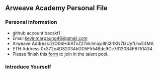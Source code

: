 ## Arweave Academy Personal File

### Personal information

- github account:bacskt1
- Email:kevinmarpaung46@gmail.com
- Arweave Address:2rO06HdrATvZ27nkilmayi8hl2i1KN7IzUyfLhxE4MA
- ETH Address:0x372e4D82034bDD5F5546dc9Cc76130B4F8751A34
- Please finish this [form](https://docs.google.com/forms/d/e/1FAIpQLSfWA5fIIcBgmRppm3jNz5vmf9Mai_QMVil-2pO4r7YKn_Zhtw/viewform?usp=sf_link) to join in the talent pool.

### Introduce Yourself
